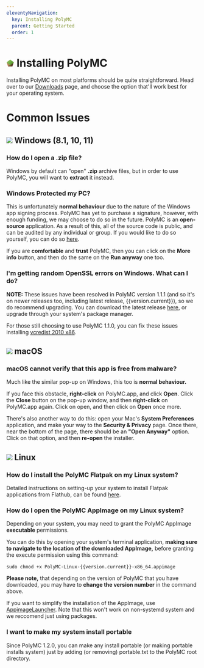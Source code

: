 ```yaml
---
eleventyNavigation:
  key: Installing PolyMC
  parent: Getting Started
  order: 1
---
```


# <img src="https://raw.githubusercontent.com/PolyMC/PolyMC/e909cc363d2236ad99601222728bad5b1ea71c31/program_info/org.polymc.PolyMC.svg" height="20" /> Installing PolyMC

Installing PolyMC on most platforms should be quite straightforward. Head over to our [Downloads](/download/) page, and choose the option that'll work best for your operating system.

# Common Issues

## <img src="https://upload.wikimedia.org/wikipedia/commons/9/94/M_box.svg" height="20" /> Windows (8.1, 10, 11)

### How do I open a .zip file?

Windows by default can "open" **.zip** archive files, but in order to use PolyMC, you will want to **extract** it instead.

### Windows Protected my PC?

This is unfortunately **normal behaviour** due to the nature of the Windows app signing process. PolyMC has yet to purchase a signature, however, with enough funding, we may choose to do so in the future. PolyMC is an **open-source** application. As a result of this, all of the source code is public, and can be audited by any individual or group. If you would like to do so yourself, you can do so [here](https://github.com/PolyMC/PolyMC).

If you are **comfortable** and **trust** PolyMC, then you can click on the **More info** button, and then do the same on the **Run anyway** one too.

### I'm getting random OpenSSL errors on Windows. What can I do?
**NOTE:** These issues have been resolved in PolyMC version 1.1.1 (and so it's on newer releases too, including latest release, {{version.current}}), so we do recommend upgrading. You can download the latest release [here](/download/), or upgrade through your system's package manager.

For those still choosing to use PolyMC 1.1.0, you can fix these issues installing [vcredist 2010 x86](https://download.microsoft.com/download/C/6/D/C6D0FD4E-9E53-4897-9B91-836EBA2AACD3/vcredist_x86.exe).

## <img src="https://upload.wikimedia.org/wikipedia/commons/8/84/Apple_Computer_Logo_rainbow.svg" height="20" /> macOS

### macOS cannot verify that this app is free from malware?

Much like the similar pop-up on Windows, this too is **normal behaviour.**

If you face this obstacle, **right-click** on PolyMC.app, and click **Open**. Click the **Close** button on the pop-up window, and then **right-click** on PolyMC.app again. Click on open, and then click on **Open** once more.
 
There's also another way to do this: open your Mac's **System Preferences** application, and make your way to the **Security & Privacy** page. Once there, near the bottom of the page, there should be an **"Open Anyway"** option. Click on that option, and then **re-open** the installer.

## <img src="https://upload.wikimedia.org/wikipedia/commons/3/3c/TuxFlat.svg" height="20" /> Linux

### How do I install the PolyMC Flatpak on my Linux system?

Detailed instructions on setting-up your system to install Flatpak applications from Flathub, can be found [here](https://flatpak.org/setup/).

### How do I open the PolyMC AppImage on my Linux system?

Depending on your system, you may need to grant the PolyMC AppImage **executable** permissions.

You can do this by opening your system's terminal application, **making sure to navigate to the location of the downloaded AppImage,** before granting the execute permission using this command:

```
sudo chmod +x PolyMC-Linux-{{version.current}}-x86_64.appimage
```
**Please note,** that depending on the version of PolyMC that you have downloaded, you may have to **change the version number** in the command above.

If you want to simplify the installation of the AppImage, use [AppimageLauncher](https://github.com/TheAssassin/AppImageLauncher). Note that this won't work on non-systemd system and we reccomend just using packages.


### I want to make my system install portable 

Since PolyMC 1.2.0, you can make any install portable (or making portable installs system) just by adding (or removing) portable.txt to the PolyMC root directory.

